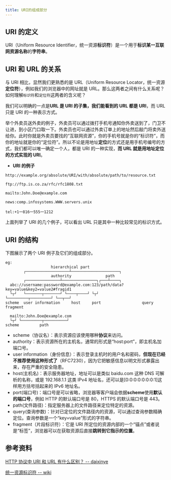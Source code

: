 ```yaml
---
title: URI的组成部分
---
```


## URI 的定义

URI（Uniform Resource Identifier，统一资源**标识符**）是一个用于**标识某一互联网资源名称**的**字符串**。

## URI 和 URL 的关系

与 URI 相比，显然我们更熟悉的是 URL（Uniform Resource Locator，统一资源**定位符**），例如我们的浏览器中的网址就是 URL。那么这两者之间有什么关系呢？如何理解`标识符`和`定位符`这两者的含义呢？

我们可以明确的一点是**URL 是 URI 的子集，我们能看到的 URL 都是 URI**，而 URL 只是 URI 的一种表示方式。

举个外卖员送外卖的例子，外卖员可以通过拨打手机号通知你外卖送到了，门卫不让进，到小区门口取一下。外卖员也可以通过外卖订单上的地址然后敲门将卖外送给你。此时你就是外卖员要找的“互联网资源”，你的手机号就是你的“标识符”，而你的地址就是你的“定位符”。所以不论是用地址**定位**的方式还是用手机号编号的方式，我们都可以唯一确定一个人，都是 URI 的一种实现，**而 URL 就是用地址定位的方式实现的 URI**。

- **URI 的例子**

```
http://example.org/absolute/URI/with/absolute/path/to/resource.txt

ftp://ftp.is.co.za/rfc/rfc1808.txt

mailto:John.Doe@example.com

news:comp.infosystems.WWW.servers.unix

tel:+1一816一555一1212
```

上面列举了 URI 的几个例子，可以看出 URL 只是其中一种比较常见的标识方式。

## URI 的结构

下图展示了两个 URI 例子及它们的组成部分。

```
eg:
                    hierarchical part
        ┌───────────────────┴─────────────────────┐
                    authority               path
        ┌───────────────┴───────────────┐┌───┴────┐
  abc://username:password@example.com:123/path/data?key=value&key2=value2#fragid1
  └┬┘   └───────┬───────┘ └────┬────┘ └┬┘           └─────────┬─────────┘ └──┬──┘
scheme  user information     host     port                  query         fragment

  mailto:John.Doe@example.com
  └┬┘ └─────────┬──────────┘
scheme         path
```

- scheme（协议名）：表示资源应该使用哪种**协议**来访问。
- authority：表示资源所在的主机名，通常的形式是“host:port”，即主机名加端口号。
- user information（身份信息）：表示登录主机时的用户名和密码，**但现在已经不推荐使用这种形式了**（RFC7230），因为它把敏感信息以明文形式暴露出来，存在严重的安全隐患。
- host(主机名)：表示服务器地址，地址可以是类似 baidu.com 这种 DNS 可解析的名称，或是 192.168.1.1 这类 IPv4 地址名，还可以是[0:0:0:0:0:0:0:1]这样用方括号括起来的 IPv6 地址名。
- port(端口号)：端口号是可以省略，浏览器等客户端会依据**scheme**使用**默认的端口号**，例如 HTTP 的默认端口号是 80，HTTPS 的默认端口号是 443。
- path(文件路径)：指定服务器上的文件路径来定位特定的资源。
- query(查询参数)：针对已定位的文件路径内的资源，可以通过查询参数精确定位。查询参数是一个“key=value”形式的字符串。
- fragment（片段标识符）：它是 URI 所定位的资源内部的一个“锚点”或者说是“标签”，浏览器可以在获取资源后直接**跳转到它指示的位置**。

## 参考资料

[HTTP 协议中 URI 和 URL 有什么区别？ -- daixinye](https://www.zhihu.com/question/21950864)

[统一资源标识符 -- wiki](https://zh.wikipedia.org/wiki/%E7%BB%9F%E4%B8%80%E8%B5%84%E6%BA%90%E6%A0%87%E5%BF%97%E7%AC%A6#%E6%A0%87%E8%AE%B0%E8%AF%AD%E8%A8%80%E4%B8%ADURI%E5%BC%95%E7%94%A8%E7%9A%84%E4%BD%BF%E7%94%A8)
